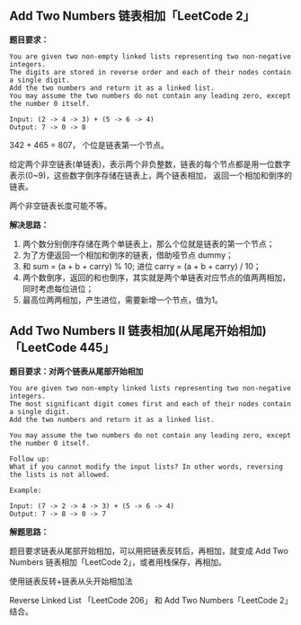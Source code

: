 ## Add Two Numbers 链表相加「LeetCode 2」

**题目要求：**

```
You are given two non-empty linked lists representing two non-negative integers. 
The digits are stored in reverse order and each of their nodes contain a single digit. 
Add the two numbers and return it as a linked list.
You may assume the two numbers do not contain any leading zero, except the number 0 itself.

Input: (2 -> 4 -> 3) + (5 -> 6 -> 4)
Output: 7 -> 0 -> 8
```

342 + 465 = 807， 个位是链表第一个节点。

给定两个非空链表(单链表)，表示两个非负整数，链表的每个节点都是用一位数字表示(0~9)，这些数字倒序存储在链表上，两个链表相加，
返回一个相加和倒序的链表。

两个非空链表长度可能不等。

**解决思路：**

1. 两个数分别倒序存储在两个单链表上，那么个位就是链表的第一个节点；
2. 为了方便返回一个相加和倒序的链表，借助哑节点 dummy；
3. 和 sum = (a + b + carry) % 10; 进位 carry = (a + b + carry) / 10；
4. 两个数倒序，返回的和也倒序，其实就是两个单链表对应节点的值两两相加，同时考虑每位进位；
5. 最高位两两相加，产生进位，需要新增一个节点，值为1。

## Add Two Numbers II 链表相加(从尾尾开始相加)「LeetCode 445」

**题目要求：对两个链表从尾部开始相加**
```
You are given two non-empty linked lists representing two non-negative integers.
The most significant digit comes first and each of their nodes contain a single digit.
Add the two numbers and return it as a linked list.

You may assume the two numbers do not contain any leading zero, except the number 0 itself.

Follow up:
What if you cannot modify the input lists? In other words, reversing the lists is not allowed.

Example:

Input: (7 -> 2 -> 4 -> 3) + (5 -> 6 -> 4)
Output: 7 -> 8 -> 0 -> 7
```

**解题思路：**

题目要求链表从尾部开始相加，可以用把链表反转后，再相加，就变成 Add Two Numbers 链表相加「LeetCode 2」，或者用栈保存，再相加。

使用链表反转+链表从头开始相加法

Reverse Linked List 「LeetCode 206」 和 Add Two Numbers「LeetCode 2」结合。

